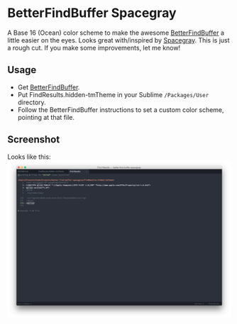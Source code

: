 # BetterFindBuffer Spacegray
A Base 16 (Ocean) color scheme to make the awesome [BetterFindBuffer](https://github.com/aziz/BetterFindBuffer)
a little easier on the eyes.
Looks great with/inspired by [Spacegray](https://github.com/kkga/spacegray).
This is just a rough cut. If you make some improvements, let me know!
## Usage
- Get [BetterFindBuffer](https://github.com/aziz/BetterFindBuffer).
- Put FindResults.hidden-tmTheme in your Sublime `/Packages/User` directory.
- Follow the BetterFindBuffer instructions to set a custom color scheme,
pointing at that file.

## Screenshot
Looks like this: ![image](screenshots/screenshot.png)

